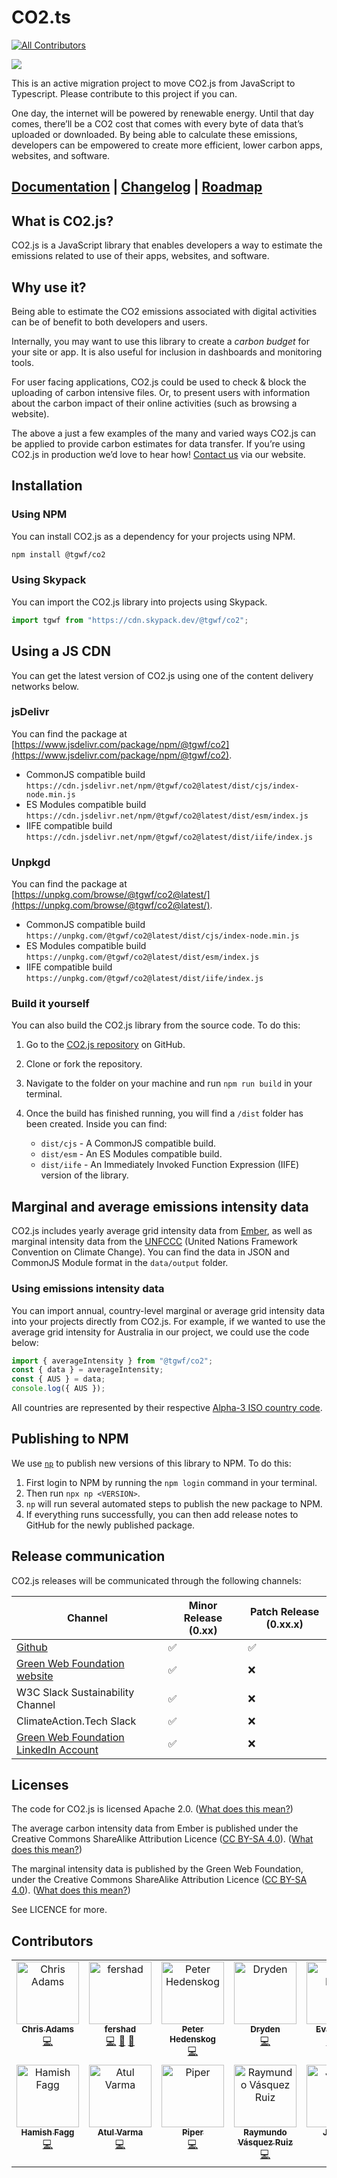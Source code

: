 # CO2.ts

<!-- ALL-CONTRIBUTORS-BADGE:START - Do not remove or modify this section -->
[![All Contributors](https://img.shields.io/badge/all_contributors-12-orange.svg?style=flat-square)](#contributors-)
<!-- ALL-CONTRIBUTORS-BADGE:END -->

<img src="https://github.com/thegreenwebfoundation/co2.js/actions/workflows/unittests.yml/badge.svg" />

This is an active migration project to move CO2.js from JavaScript to Typescript. Please contribute to this project if you can.

One day, the internet will be powered by renewable energy. Until that day comes, there’ll be a CO2 cost that comes with every byte of data that’s uploaded or downloaded. By being able to calculate these emissions, developers can be empowered to create more efficient, lower carbon apps, websites, and software.

## [Documentation](https://developers.thegreenwebfoundation.org/co2js/overview/) | [Changelog](/CHANGELOG.md) | [Roadmap](https://github.com/orgs/thegreenwebfoundation/projects/3/views/1)

## What is CO2.js?

CO2.js is a JavaScript library that enables developers a way to estimate the emissions related to use of their apps, websites, and software.

## Why use it?

Being able to estimate the CO2 emissions associated with digital activities can be of benefit to both developers and users.

Internally, you may want to use this library to create a _carbon budget_ for your site or app. It is also useful for inclusion in dashboards and monitoring tools.

For user facing applications, CO2.js could be used to check & block the uploading of carbon intensive files. Or, to present users with information about the carbon impact of their online activities (such as browsing a website).

The above a just a few examples of the many and varied ways CO2.js can be applied to provide carbon estimates for data transfer. If you’re using CO2.js in production we’d love to hear how! [Contact us](https://www.thegreenwebfoundation.org/support-form/) via our website.

## Installation

### Using NPM

You can install CO2.js as a dependency for your projects using NPM.

```bash
npm install @tgwf/co2
```

### Using Skypack

You can import the CO2.js library into projects using Skypack.

```js
import tgwf from "https://cdn.skypack.dev/@tgwf/co2";
```

## Using a JS CDN

You can get the latest version of CO2.js using one of the content delivery networks below.

### jsDelivr

You can find the package at [https://www.jsdelivr.com/package/npm/@tgwf/co2](https://www.jsdelivr.com/package/npm/@tgwf/co2).

- CommonJS compatible build `https://cdn.jsdelivr.net/npm/@tgwf/co2@latest/dist/cjs/index-node.min.js`
- ES Modules compatible build `https://cdn.jsdelivr.net/npm/@tgwf/co2@latest/dist/esm/index.js`
- IIFE compatible build `https://cdn.jsdelivr.net/npm/@tgwf/co2@latest/dist/iife/index.js`

### Unpkgd

You can find the package at [https://unpkg.com/browse/@tgwf/co2@latest/](https://unpkg.com/browse/@tgwf/co2@latest/).

- CommonJS compatible build `https://unpkg.com/@tgwf/co2@latest/dist/cjs/index-node.min.js`
- ES Modules compatible build `https://unpkg.com/@tgwf/co2@latest/dist/esm/index.js`
- IIFE compatible build `https://unpkg.com/@tgwf/co2@latest/dist/iife/index.js`

### Build it yourself

You can also build the CO2.js library from the source code. To do this:

1. Go to the [CO2.js repository](https://github.com/thegreenwebfoundation/co2.js) on GitHub.
1. Clone or fork the repository.
1. Navigate to the folder on your machine and run `npm run build` in your terminal.
1. Once the build has finished running, you will find a `/dist` folder has been created. Inside you can find:

   - `dist/cjs` - A CommonJS compatible build.
   - `dist/esm` - An ES Modules compatible build.
   - `dist/iife` - An Immediately Invoked Function Expression (IIFE) version of the library.

## Marginal and average emissions intensity data

CO2.js includes yearly average grid intensity data from [Ember](https://ember-climate.org/data/data-explorer/), as well as marginal intensity data from the [UNFCCC](https://unfccc.int/) (United Nations Framework Convention on Climate Change). You can find the data in JSON and CommonJS Module format in the `data/output` folder.

### Using emissions intensity data

You can import annual, country-level marginal or average grid intensity data into your projects directly from CO2.js. For example, if we wanted to use the average grid intensity for Australia in our project, we could use the code below:

```js
import { averageIntensity } from "@tgwf/co2";
const { data } = averageIntensity;
const { AUS } = data;
console.log({ AUS });
```

All countries are represented by their respective [Alpha-3 ISO country code](https://www.iso.org/obp/ui/#search).

## Publishing to NPM

We use [`np`](https://www.npmjs.com/package/np) to publish new versions of this library to NPM. To do this:

1. First login to NPM by running the `npm login` command in your terminal.
2. Then run `npx np <VERSION>`.
3. `np` will run several automated steps to publish the new package to NPM.
4. If everything runs successfully, you can then add release notes to GitHub for the newly published package.

## Release communication

CO2.js releases will be communicated through the following channels:

| Channel                                                                                         | Minor Release (0.xx) | Patch Release (0.xx.x) |
| ----------------------------------------------------------------------------------------------- | -------------------- | ---------------------- |
| [Github](https://github.com/thegreenwebfoundation/co2.js/releases)                              | ✅                   | ✅                     |
| [Green Web Foundation website](https://www.thegreenwebfoundation.org/co2-js/#releases)          | ✅                   | ❌                     |
| W3C Slack Sustainability Channel                                                                | ✅                   | ❌                     |
| ClimateAction.Tech Slack                                                                        | ✅                   | ❌                     |
| [Green Web Foundation LinkedIn Account](https://www.linkedin.com/company/green-web-foundation/) | ✅                   | ❌                     |

## Licenses

The code for CO2.js is licensed Apache 2.0. ([What does this mean?](<https://tldrlegal.com/license/apache-license-2.0-(apache-2.0)>))

The average carbon intensity data from Ember is published under the Creative Commons ShareAlike Attribution Licence ([CC BY-SA 4.0](https://creativecommons.org/licenses/by-sa/4.0/)). ([What does this mean?](https://www.tldrlegal.com/license/creative-commons-attribution-share-alike-cc-sa))

The marginal intensity data is published by the Green Web Foundation, under the Creative Commons ShareAlike Attribution Licence ([CC BY-SA 4.0](https://creativecommons.org/licenses/by-sa/4.0/)). ([What does this mean?](https://www.tldrlegal.com/license/creative-commons-attribution-share-alike-cc-sa))

See LICENCE for more.

## Contributors

<!-- ALL-CONTRIBUTORS-LIST:START - Do not remove or modify this section -->
<!-- prettier-ignore-start -->
<!-- markdownlint-disable -->
<table>
  <tbody>
    <tr>
      <td align="center" valign="top" width="14.28%"><a href="https://github.com/mrchrisadams"><img src="https://avatars.githubusercontent.com/u/17906?v=4?s=100" width="100px;" alt="Chris Adams"/><br /><sub><b>Chris Adams</b></sub></a><br /><a href="https://github.com/thegreenwebfoundation/co2.js/commits?author=mrchrisadams" title="Code">💻</a></td>
      <td align="center" valign="top" width="14.28%"><a href="https://www.fershad.com/"><img src="https://avatars.githubusercontent.com/u/27988517?v=4?s=100" width="100px;" alt="fershad"/><br /><sub><b>fershad</b></sub></a><br /><a href="https://github.com/thegreenwebfoundation/co2.js/commits?author=fershad" title="Code">💻</a> <a href="https://github.com/thegreenwebfoundation/co2.js/commits?author=fershad" title="Documentation">📖</a> <a href="#maintenance-fershad" title="Maintenance">🚧</a></td>
      <td align="center" valign="top" width="14.28%"><a href="https://www.peterhedenskog.com/"><img src="https://avatars.githubusercontent.com/u/540757?v=4?s=100" width="100px;" alt="Peter Hedenskog"/><br /><sub><b>Peter Hedenskog</b></sub></a><br /><a href="https://github.com/thegreenwebfoundation/co2.js/commits?author=soulgalore" title="Code">💻</a></td>
      <td align="center" valign="top" width="14.28%"><a href="https://www.drydenwilliams.co.uk/"><img src="https://avatars.githubusercontent.com/u/4403089?v=4?s=100" width="100px;" alt="Dryden"/><br /><sub><b>Dryden</b></sub></a><br /><a href="https://github.com/thegreenwebfoundation/co2.js/commits?author=drydenwilliams" title="Code">💻</a></td>
      <td align="center" valign="top" width="14.28%"><a href="https://evanhahn.com/"><img src="https://avatars.githubusercontent.com/u/777712?v=4?s=100" width="100px;" alt="Evan Hahn"/><br /><sub><b>Evan Hahn</b></sub></a><br /><a href="https://github.com/thegreenwebfoundation/co2.js/commits?author=EvanHahn" title="Code">💻</a> <a href="https://github.com/thegreenwebfoundation/co2.js/commits?author=EvanHahn" title="Tests">⚠️</a></td>
      <td align="center" valign="top" width="14.28%"><a href="https://github.com/PrathumP"><img src="https://avatars.githubusercontent.com/u/115390367?v=4?s=100" width="100px;" alt="Prathum Pandey"/><br /><sub><b>Prathum Pandey</b></sub></a><br /><a href="https://github.com/thegreenwebfoundation/co2.js/issues?q=author%3APrathumP" title="Bug reports">🐛</a> <a href="https://github.com/thegreenwebfoundation/co2.js/commits?author=PrathumP" title="Code">💻</a></td>
      <td align="center" valign="top" width="14.28%"><a href="https://github.com/Fdawgs"><img src="https://avatars.githubusercontent.com/u/43814140?v=4?s=100" width="100px;" alt="Frazer Smith"/><br /><sub><b>Frazer Smith</b></sub></a><br /><a href="https://github.com/thegreenwebfoundation/co2.js/commits?author=Fdawgs" title="Code">💻</a> <a href="https://github.com/thegreenwebfoundation/co2.js/commits?author=Fdawgs" title="Tests">⚠️</a></td>
    </tr>
    <tr>
      <td align="center" valign="top" width="14.28%"><a href="https://github.com/hamishfagg"><img src="https://avatars.githubusercontent.com/u/895845?v=4?s=100" width="100px;" alt="Hamish Fagg"/><br /><sub><b>Hamish Fagg</b></sub></a><br /><a href="https://github.com/thegreenwebfoundation/co2.js/commits?author=hamishfagg" title="Code">💻</a></td>
      <td align="center" valign="top" width="14.28%"><a href="http://portfolio.toolness.org/"><img src="https://avatars.githubusercontent.com/u/124687?v=4?s=100" width="100px;" alt="Atul Varma"/><br /><sub><b>Atul Varma</b></sub></a><br /><a href="https://github.com/thegreenwebfoundation/co2.js/commits?author=toolness" title="Code">💻</a></td>
      <td align="center" valign="top" width="14.28%"><a href="https://www.intersectionalenvironmentalist.com/"><img src="https://avatars.githubusercontent.com/u/1530684?v=4?s=100" width="100px;" alt="Piper"/><br /><sub><b>Piper</b></sub></a><br /><a href="https://github.com/thegreenwebfoundation/co2.js/commits?author=piperchester" title="Code">💻</a></td>
      <td align="center" valign="top" width="14.28%"><a href="https://vasquezruiz.com/"><img src="https://avatars.githubusercontent.com/u/108420?v=4?s=100" width="100px;" alt="Raymundo Vásquez Ruiz"/><br /><sub><b>Raymundo Vásquez Ruiz</b></sub></a><br /><a href="https://github.com/thegreenwebfoundation/co2.js/commits?author=raymundovr" title="Code">💻</a></td>
      <td align="center" valign="top" width="14.28%"><a href="https://greengumption.co.uk/"><img src="https://avatars.githubusercontent.com/u/26165947?v=4?s=100" width="100px;" alt="JamieB"/><br /><sub><b>JamieB</b></sub></a><br /><a href="https://github.com/thegreenwebfoundation/co2.js/commits?author=JamieBeevor" title="Code">💻</a></td>
    </tr>
  </tbody>
</table>

<!-- markdownlint-restore -->
<!-- prettier-ignore-end -->

<!-- ALL-CONTRIBUTORS-LIST:END -->
<!-- prettier-ignore-start -->
<!-- markdownlint-disable -->

<!-- markdownlint-restore -->
<!-- prettier-ignore-end -->

<!-- ALL-CONTRIBUTORS-LIST:END -->
